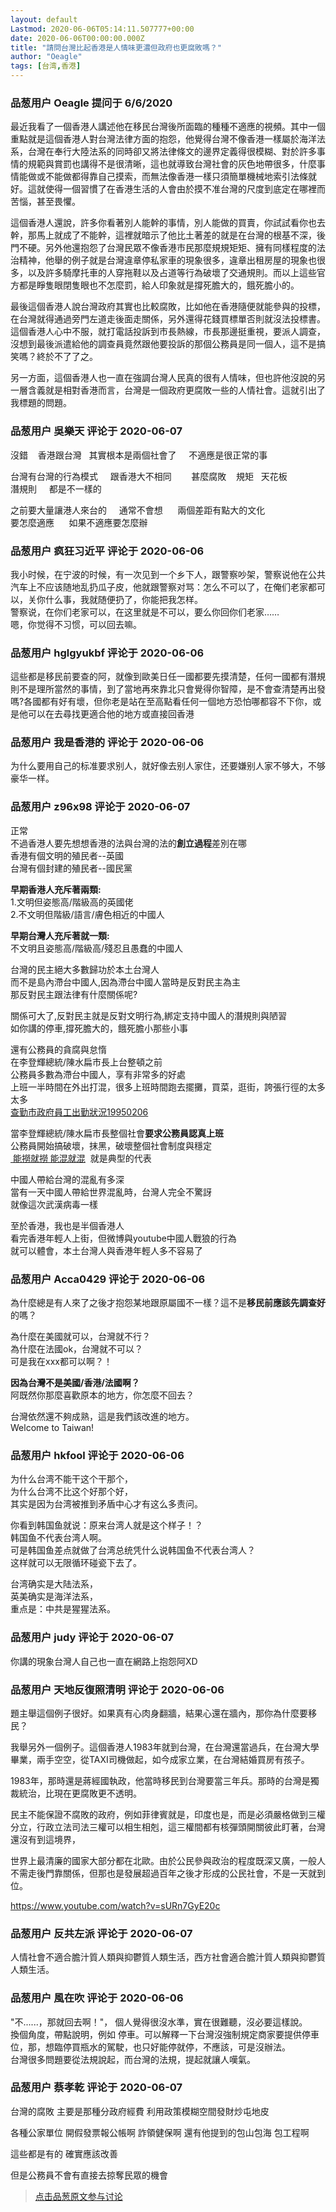 ```yaml
---
layout: default
Lastmod: 2020-06-06T05:14:11.507777+00:00
date: 2020-06-06T00:00:00.000Z
title: "請問台灣比起香港是人情味更濃但政府也更腐敗嗎？"
author: "Oeagle"
tags: [台湾,香港]
---
```



### 品葱用户 **Oeagle** 提问于 6/6/2020
    
最近我看了一個香港人講述他在移民台灣後所面臨的種種不適應的視頻。其中一個重點就是這個香港人對台灣法律方面的抱怨，他覺得台灣不像香港一樣屬於海洋法系，台灣在奉行大陸法系的同時卻又將法律條文的邊界定義得很模糊、對於許多事情的規範與賞罰也講得不是很清晰，這也就導致台灣社會的灰色地帶很多，什麼事情能做或不能做都得靠自己摸索，而無法像香港一樣只須簡單機械地索引法條就好。這就使得一個習慣了在香港生活的人會由於摸不准台灣的尺度到底定在哪裡而苦惱，甚至畏懼。  
  
這個香港人還說，許多你看著別人能幹的事情，別人能做的買賣，你試試看你也去幹，那馬上就成了不能幹，這裡就暗示了他比土著差的就是在台灣的根基不深，後門不硬。另外他還抱怨了台灣民眾不像香港市民那麼規規矩矩、擁有同樣程度的法治精神，他舉的例子就是台灣違章停私家車的現象很多，違章出租房屋的現象也很多，以及許多騎摩托車的人穿拖鞋以及占道等行為破壞了交通規則。而以上這些官方都是睜隻眼閉隻眼也不怎麼罰，給人印象就是撐死膽大的，餓死膽小的。  
  
最後這個香港人說台灣政府其實也比較腐敗，比如他在香港隨便就能參與的投標，在台灣就得通過旁門左道走後面走關係，另外還得花錢買標單否則就沒法投標書。這個香港人心中不服，就打電話投訴到市長熱線，市長那邊挺重視，要派人調查，沒想到最後派遣給他的調查員竟然跟他要投訴的那個公務員是同一個人，這不是搞笑嗎？終於不了了之。  
  
另一方面，這個香港人也一直在強調台灣人民真的很有人情味，但也許他沒說的另一層含義就是相對香港而言，台灣是一個政府更腐敗一些的人情社會。這就引出了我標題的問題。
    
                

### 品葱用户 **吳樂天** 评论于 2020-06-07
        
沒錯    香港跟台灣   其實根本是兩個社會了     不適應是很正常的事  
  
台灣有台灣的行為模式     跟香港大不相同        甚麼腐敗    規矩   天花板  
潛規則     都是不一樣的  
  
之前要大量讓港人來台的     通常不會想      兩個差距有點大的文化  
要怎麼適應      如果不適應要怎麼辦
        
                

### 品葱用户 **疯狂习近平** 评论于 2020-06-06
        
我小时候，在宁波的时候，有一次见到一个乡下人，跟警察吵架，警察说他在公共汽车上不应该随地乱扔瓜子皮，他就跟警察对骂：怎么不可以了，在俺们老家都可以，关你什么事，我就随便扔了，你能把我怎样。  
警察说，在你们老家可以，在这里就是不可以，要么你回你们老家……  
嗯，你觉得不习惯，可以回去嘛。
        
                

### 品葱用户 **hglgyukbf** 评论于 2020-06-06
        
這些都是移民前要查的阿，就像到歐美日任一國都要先摸清楚，任何一國都有潛規則不是理所當然的事情，到了當地再來靠北只會覺得你智障，是不會查清楚再出發嗎?各國都有好有壞，但你老是站在至高點看任何一個地方恐怕哪都容不下你，或是他可以在去尋找更適合他的地方或直接回香港
        
                

### 品葱用户 **我是香港的** 评论于 2020-06-06
        
为什么要用自己的标准要求别人，就好像去别人家住，还要嫌别人家不够大，不够豪华一样。
        
                

### 品葱用户 **z96x98** 评论于 2020-06-07
        
正常  
不過香港人要先想想香港的法與台灣的法的**創立過程**差別在哪  
香港有個文明的殖民者--英國  
台灣有個封建的殖民者--國民黨  
  
**早期香港人充斥著兩類:**  
1.文明但姿態高/階級高的英國佬  
2.不文明但階級/語言/膚色相近的中國人  
  
**早期台灣人充斥著就一類:**  
不文明且姿態高/階級高/殘忍且愚蠢的中國人  
  
台灣的民主絕大多數歸功於本土台灣人  
而不是島內滯台中國人,因為滯台中國人當時是反對民主為主  
那反對民主跟法律有什麼關係呢?  
  
關係可大了,反對民主就是反對文明行為,綁定支持中國人的潛規則與陋習  
如你講的停車,撐死膽大的，餓死膽小那些小事  
  
還有公務員的貪腐與怠惰  
在李登輝總統/陳水扁市長上台整頓之前  
公務員多數為滯台中國人，享有非常多的好處  
上班一半時間在外出打混，很多上班時間跑去擺攤，買菜，逛街，誇張行徑的太多太多  
[查勤市政府員工出勤狀況19950206]( "https://youtu.be/1xi1_mRxlIs")  
  
當李登輝總統/陳水扁市長整個社會**要求公務員認真上班**  
公務員開始搞破壞，抹黑，破壞整個社會制度與穩定  
[ 能撈就撈 能混就混]( "https://youtu.be/Con9lkstRfk")  就是典型的代表  
  
中國人帶給台灣的混亂有多深  
當有一天中國人帶給世界混亂時，台灣人完全不驚訝  
就像這次武漢病毒一樣  
  
至於香港，我也是半個香港人  
看完香港年輕人上街，但微博與youtube中國人戰狼的行為  
就可以體會，本土台灣人與香港年輕人多不容易了
        
                

### 品葱用户 **Acca0429** 评论于 2020-06-06
        
為什麼總是有人來了之後才抱怨某地跟原屬國不一樣？這不是**移民前應該先調查好**的嗎？  
  
為什麼在美國就可以，台灣就不行？  
為什麼在法國ok，台灣就不可以？  
可是我在xxx都可以啊？！  
  
**因為台灣不是美國/香港/法國啊？**  
阿既然你那麼喜歡原本的地方，你怎麼不回去？  
  
台灣依然還不夠成熟，這是我們該改進的地方。  
Welcome to Taiwan!
        
                

### 品葱用户 **hkfool** 评论于 2020-06-06
        
为什么台湾不能干这个干那个，  
为什么台湾不比这个好那个好，  
其实是因为台湾被推到矛盾中心才有这么多责问。  
  
你看到韩国鱼就说：原来台湾人就是这个样子！？  
韩国鱼不代表台湾人啊。  
可是韩国鱼差点就做了台湾总统凭什么说韩国鱼不代表台湾人？  
这样就可以无限循环碰瓷下去了。  
  
台湾确实是大陆法系，  
英美确实是海洋法系，  
重点是：中共是猩猩法系。
        
                

### 品葱用户 **judy** 评论于 2020-06-07
        
你講的現象台灣人自己也一直在網路上抱怨阿XD
        
                

### 品葱用户 **天地反復照清明** 评论于 2020-06-06
        
題主舉這個例子很好。如果真有心肉身翻牆，結果心還在牆內，那你為什麼要移民？  
  
我舉另外一個例子。這個香港人1983年就到台灣，在台灣還當過兵，在台灣大學畢業，兩手空空，從TAXI司機做起，如今成家立業，在台灣結婚買房有孩子。  
  
1983年，那時還是蔣經國執政，他當時移民到台灣要當三年兵。那時的台灣是獨裁統治，比現在更腐敗更不透明。  
  
民主不能保證不腐敗的政府，例如菲律賓就是，印度也是，而是必須嚴格做到三權分立，行政立法司法三權可以相生相剋，這三權間都有核彈頭開關彼此盯著，台灣還沒有到這境界，  
  
世界上最清廉的國家大部分都在北歐。由於公民參與政治的程度既深又廣，一般人不需走後門靠關係，但那也是發展超過百年之後才形成的公民社會，不是一天就到位。  
  
https://www.youtube.com/watch?v=sURn7GyE20c
        
                

### 品葱用户 **反共左派** 评论于 2020-06-07
        
人情社會不適合膽汁質人類與抑鬱質人類生活，西方社會適合膽汁質人類與抑鬱質人類生活。
        
                

### 品葱用户 **風在吹** 评论于 2020-06-06
        
"不......，那就回去啊！"， 個人覺得很沒水準，實在很難聽，沒必要這樣說。  
換個角度，帶點說明，例如 停車。可以解釋一下台灣沒強制規定商家要提供停車位，那，想臨停買瓶水的駕駛，也只好能停就停，不應該，可是沒辦法。  
台灣很多問題要從法規說起，而台灣的法規，提起就讓人嘆氣。
        
                

### 品葱用户 **蔡孝乾** 评论于 2020-06-07
        
台灣的腐敗 主要是那種分政府經費 利用政策模糊空間發財炒屯地皮  
  
各種公家單位 開假發票報公帳啊 詐領健保啊 還有他提到的包山包海 包工程啊  
  
這些都是有的 確實應該改善  
  
但是公務員不會有直接去掠奪民眾的機會
        
                





> [点击品葱原文参与讨论](https://pincong.rocks/question/26835)

